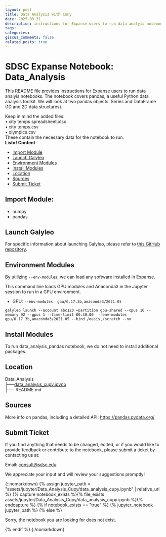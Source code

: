 ```yaml
---
layout: post
title: Data Analysis with CuPy
date: 2025-03-31
description: instructions for Expanse users to run data analyis notebooks. The notebook covers pandas, a useful Python data analysis toolkit. We will look at two pandas objects: Series and DataFrame (1D and 2D data structures).
tags: 
categories: 
giscus_comments: false
related_posts: true
---
```

# SDSC Expanse Notebook: Data_Analysis
This README file provides instructions for Expanse users to run data analyis notebooks.
The notebook covers pandas, a useful Python data analysis toolkit. We will look at two pandas objects: Series and DataFrame (1D and 2D data structures).

Keep in mind the added files:   
• city temps spreadsheet.xlsx  
• city temps.csv  
• olympics.csv  
These contain the necessary data for the notebook to run.\
  **Listof Content**
- [Import Module](#import-module)
- [Launch Galyleo](#launch-galyleo)
- [Environment Modules](#environment-modules)
- [Install Modules](#install-modules)
- [Location](#location)
- [Sources](#sources)
- [Submit Ticket](#submit-ticket)

## Import Module:
- numpy
- pandas

## Launch Galyleo
For specific information about launching Galyleo, please refer to [this GitHub repository](https://github.com/mkandes/galyleo).

## Environment Modules
By utilizing `--env-modules`, we can load any software installed in Expanse. 

This command line loads GPU modules and Anaconda3 in the Jupyter session to run in a GPU environment.
 - GPU:
`--env-modules  gpu/0.17.3b,anaconda3/2021.05`
```
galyleo launch --account abc123 —partition gpu-shared --cpus 10 --memory 92 --gpus 1 --time-limit 00:30:00  --env-modules  gpu/0.17.3b,anaconda3/2021.05 --bind /oasis,/scratch --nv
```
## Install Modules
To run data_analysis_pandas notebook, we do not need to install additional packages.

## Location 

Data_Analysis\
├──[data_analysis_cupy.ipynb](./data_analysis_pandas.ipynb)\
├── README.md

## Sources
More info on pandas, including a detailed API: https://pandas.pydata.org/

## Submit Ticket
If you find anything that needs to be changed, edited, or if you would like to provide feedback or contribute to the notebook, please submit a ticket by contacting us at:

Email: consult@sdsc.edu

We appreciate your input and will review your suggestions promptly!


{::nomarkdown}
{% assign jupyter_path = "assets/jupyter/Data_Analysis_Cupy/data_analysis_cupy.ipynb" | relative_url %}
{% capture notebook_exists %}{% file_exists assets/jupyter/Data_Analysis_Cupy/data_analysis_cupy.ipynb %}{% endcapture %}
{% if notebook_exists == "true" %}
{% jupyter_notebook jupyter_path %}
{% else %}

<p>Sorry, the notebook you are looking for does not exist.</p>
{% endif %}
{:/nomarkdown}
